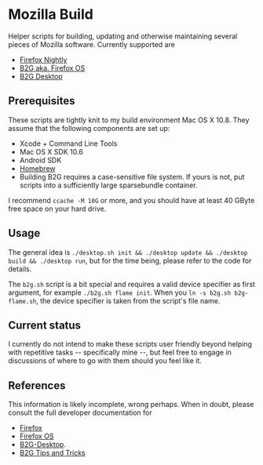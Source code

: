 # Mozilla Build

Helper scripts for building, updating and otherwise maintaining several pieces of Mozilla software. Currently supported are

* [Firefox Nightly](https://wiki.mozilla.org/Firefox)
* [B2G aka. Firefox OS](https://wiki.mozilla.org/B2G)
* [B2G Desktop](https://developer.mozilla.org/en-US/docs/Mozilla/Firefox_OS/Using_the_B2G_desktop_client)

## Prerequisites

These scripts are tightly knit to my build environment Mac OS X 10.8. They assume that the following components are set up:

* Xcode + Command Line Tools
* Mac OS X SDK 10.6
* Android SDK
* [Homebrew](http://mxcl.github.io/homebrew/)
* Building B2G requires a case-sensitive file system. If yours is not, put scripts into a sufficiently large sparsebundle container.

I recommend `ccache -M 10G` or more, and you should have at least 40 GByte free space on your hard drive.

## Usage

The general idea is `./desktop.sh init && ./desktop update && ./desktop build && ./desktop run`, but for the time being, please refer to the code for details.

The `b2g.sh` script is a bit special and requires a valid device specifier as first argument, for example `./b2g.sh flame init`. When you `ln -s b2g.sh b2g-flame.sh`, the device specifier is taken from the script's file name. 

## Current status

I currently do not intend to make these scripts user friendly beyond helping with repetitive tasks -- specifically mine --, but feel free to engage in discussions of where to go with them should you feel like it.

## References

This information is likely incomplete, wrong perhaps. When in doubt, please consult the full developer documentation for

* [Firefox](https://developer.mozilla.org/en/docs/Simple_Firefox_build)
* [Firefox OS](https://developer.mozilla.org/en-US/docs/Mozilla/Firefox_OS/Firefox_OS_build_prerequisites)
* [B2G-Desktop](https://developer.mozilla.org/en-US/docs/Mozilla/Firefox_OS/Using_the_B2G_desktop_client).
* [B2G Tips and Tricks](https://intranet.mozilla.org/QA/B2G_Tips_and_Tricks#Buri)
